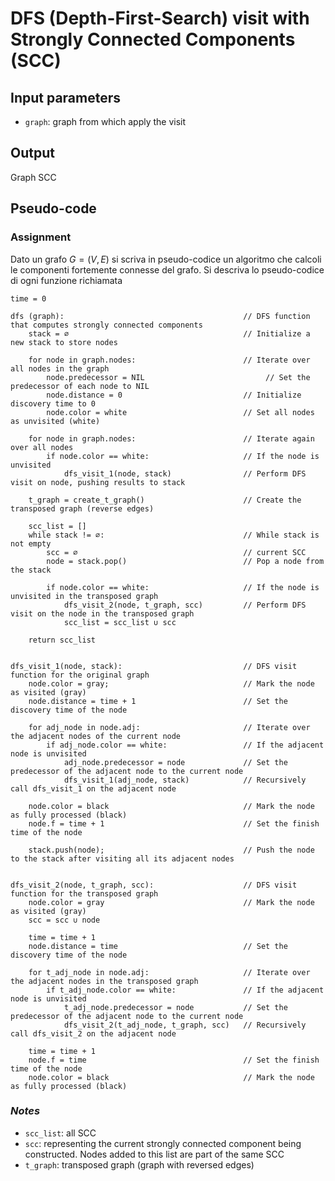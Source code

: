 # DFS (Depth-First-Search) visit with Strongly Connected Components (SCC)

## Input parameters

- `graph`: graph from which apply the visit

## Output

Graph SCC

## Pseudo-code

### Assignment

Dato un grafo $G = (V, E)$ si scriva in pseudo-codice un algoritmo che calcoli le componenti
fortemente connesse del grafo. Si descriva lo pseudo-codice di ogni funzione richiamata

```
time = 0

dfs (graph):                                        // DFS function that computes strongly connected components
    stack = ∅                                       // Initialize a new stack to store nodes

    for node in graph.nodes:                        // Iterate over all nodes in the graph
        node.predecessor = NIL                           // Set the predecessor of each node to NIL
        node.distance = 0                           // Initialize discovery time to 0
        node.color = white                          // Set all nodes as unvisited (white)

    for node in graph.nodes:                        // Iterate again over all nodes
        if node.color == white:                     // If the node is unvisited
            dfs_visit_1(node, stack)                // Perform DFS visit on node, pushing results to stack

    t_graph = create_t_graph()                      // Create the transposed graph (reverse edges)

    scc_list = []
    while stack != ∅:                               // While stack is not empty
        scc = ∅                                     // current SCC
        node = stack.pop()                          // Pop a node from the stack

        if node.color == white:                     // If the node is unvisited in the transposed graph
            dfs_visit_2(node, t_graph, scc)         // Perform DFS visit on the node in the transposed graph
            scc_list = scc_list ∪ scc

    return scc_list


dfs_visit_1(node, stack):                           // DFS visit function for the original graph
    node.color = gray;                              // Mark the node as visited (gray)
    node.distance = time + 1                        // Set the discovery time of the node

    for adj_node in node.adj:                       // Iterate over the adjacent nodes of the current node
        if adj_node.color == white:                 // If the adjacent node is unvisited
            adj_node.predecessor = node             // Set the predecessor of the adjacent node to the current node
            dfs_visit_1(adj_node, stack)            // Recursively call dfs_visit_1 on the adjacent node

    node.color = black                              // Mark the node as fully processed (black)
    node.f = time + 1                               // Set the finish time of the node

    stack.push(node);                               // Push the node to the stack after visiting all its adjacent nodes


dfs_visit_2(node, t_graph, scc):                    // DFS visit function for the transposed graph
    node.color = gray                               // Mark the node as visited (gray)
    scc = scc ∪ node

    time = time + 1
    node.distance = time                            // Set the discovery time of the node

    for t_adj_node in node.adj:                     // Iterate over the adjacent nodes in the transposed graph
        if t_adj_node.color == white:               // If the adjacent node is unvisited
            t_adj_node.predecessor = node           // Set the predecessor of the adjacent node to the current node
            dfs_visit_2(t_adj_node, t_graph, scc)   // Recursively call dfs_visit_2 on the adjacent node

    time = time + 1
    node.f = time                                   // Set the finish time of the node
    node.color = black                              // Mark the node as fully processed (black)
```

### _Notes_

- `scc_list`: all SCC
- `scc`: representing the current strongly connected component
  being constructed. Nodes added to this list are part of
  the same SCC
- `t_graph`: transposed graph (graph with reversed edges)
